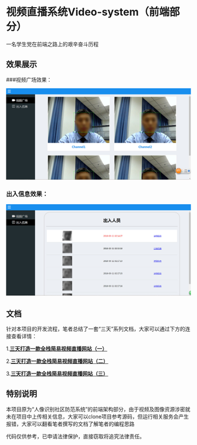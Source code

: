 # 视频直播系统Video-system（前端部分）

一名学生党在前端之路上的艰辛奋斗历程



## 效果展示

###视频广场效果：

![channel](docs\channel.jpg)

### 出入信息效果：

![info](docs\info.jpg)



## 文档

针对本项目的开发流程，笔者总结了一套“三天”系列文档，大家可以通过下方的连接查看详情：

1.[**三天打造一款全栈简易视频直播网站（一）**](https://github.com/jerryOnlyZRJ/video-system/blob/master/docs/%E4%B8%89%E5%A4%A9%E6%89%93%E9%80%A0%E4%B8%80%E6%AC%BE%E5%85%A8%E6%A0%88%E7%AE%80%E6%98%93%E8%A7%86%E9%A2%91%E7%9B%B4%E6%92%AD%E7%BD%91%E7%AB%99%EF%BC%88%E4%B8%80%EF%BC%89.md)

2.[**三天打造一款全栈简易视频直播网站（二）**](https://github.com/jerryOnlyZRJ/video-system/blob/master/docs/%E4%B8%89%E5%A4%A9%E6%89%93%E9%80%A0%E4%B8%80%E6%AC%BE%E5%85%A8%E6%A0%88%E7%AE%80%E6%98%93%E8%A7%86%E9%A2%91%E7%9B%B4%E6%92%AD%E7%BD%91%E7%AB%99%EF%BC%88%E4%BA%8C%EF%BC%89.md)

3.[**三天打造一款全栈简易视频直播网站（三）**](https://github.com/jerryOnlyZRJ/video-system/blob/master/docs/%E4%B8%89%E5%A4%A9%E6%89%93%E9%80%A0%E4%B8%80%E6%AC%BE%E5%85%A8%E6%A0%88%E7%AE%80%E6%98%93%E8%A7%86%E9%A2%91%E7%9B%B4%E6%92%AD%E7%BD%91%E7%AB%99%EF%BC%88%E4%B8%89%EF%BC%89.md)



## 特别说明

本项目原为“人像识别社区防范系统”的前端架构部分，由于视频及图像资源涉密就未在项目中上传相关信息，大家可以clone项目参考源码，但运行相关服务会产生报错，大家可以翻看笔者撰写的文档了解笔者的编程思路

代码仅供参考，已申请法律保护，直接窃取将追究法律责任。